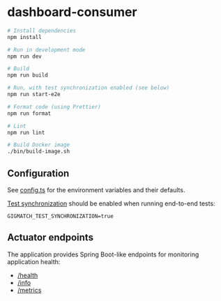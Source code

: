 # dashboard-consumer

```bash
# Install dependencies
npm install

# Run in development mode
npm run dev

# Build
npm run build

# Run, with test synchronization enabled (see below)
npm run start-e2e

# Format code (using Prettier)
npm run format

# Lint
npm run lint

# Build Docker image
./bin/build-image.sh
```

## Configuration

See [config.ts](./src/config.ts) for the environment variables and their defaults.

[Test synchronization](../../e2e-tests/README.md#test-synchronization) should be enabled when running end-to-end tests:

```
GIGMATCH_TEST_SYNCHRONIZATION=true
```

## Actuator endpoints

The application provides Spring Boot-like endpoints for monitoring application health:

- [/health](http://localhost:3001/health)
- [/info](http://localhost:3001/info)
- [/metrics](http://localhost:3001/metrics)
